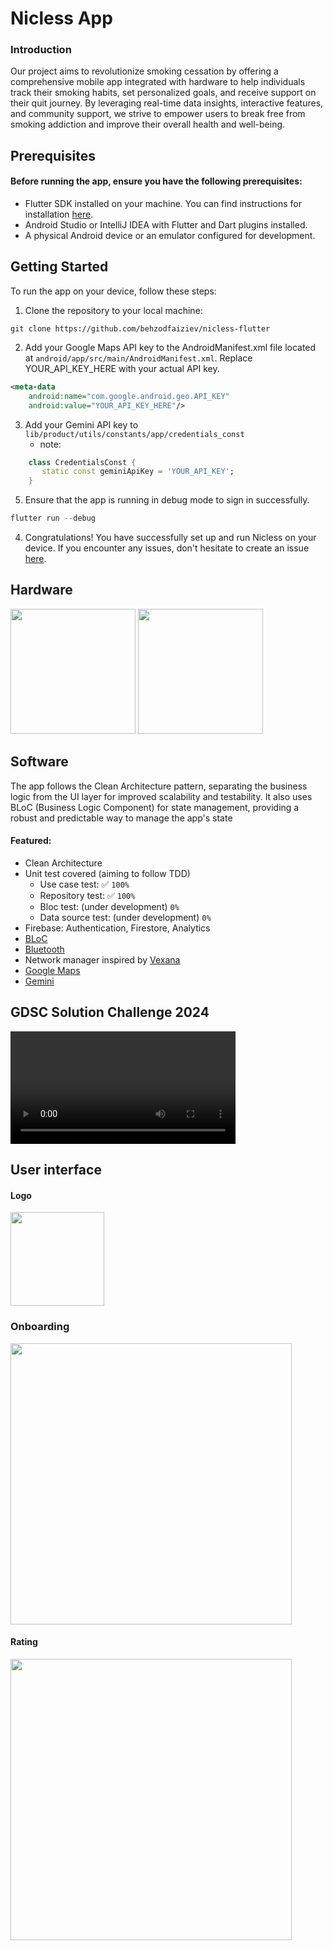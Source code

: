 # Nicless App

### Introduction
Our project aims to revolutionize smoking cessation by offering a comprehensive mobile app integrated with hardware to help individuals track their smoking habits, set personalized goals, and receive support on their quit journey. By leveraging real-time data insights, interactive features, and community support, we strive to empower users to break free from smoking addiction and improve their overall health and well-being.

## Prerequisites
#### Before running the app, ensure you have the following prerequisites:

- Flutter SDK installed on your machine. You can find instructions for installation [here](https://docs.flutter.dev/get-started/install).
- Android Studio or IntelliJ IDEA with Flutter and Dart plugins installed.
- A physical Android device or an emulator configured for development.

## Getting Started

To run the app on your device, follow these steps:

1. Clone the repository to your local machine:
```git
git clone https://github.com/behzodfaiziev/nicless-flutter
```
2. Add your Google Maps API key to the AndroidManifest.xml file located at `android/app/src/main/AndroidManifest.xml`. Replace YOUR_API_KEY_HERE with your actual API key.
```xml
<meta-data
    android:name="com.google.android.geo.API_KEY"
    android:value="YOUR_API_KEY_HERE"/>
```
3. Add your Gemini API key to ```lib/product/utils/constants/app/credentials_const```
   - note:
```dart
    class CredentialsConst {
       static const geminiApiKey = 'YOUR_API_KEY';
    }
```

5. Ensure that the app is running in debug mode to sign in successfully.
```dart
flutter run --debug
 ```
4. Congratulations! You have successfully set up and run Nicless on your device. If you encounter any issues, don't hesitate to create an issue [here](https://github.com/behzodfaiziev/nicless-flutter/issues).


## Hardware
<img src="https://github.com/behzodfaiziev/nicless-flutter/assets/63793311/37b57488-4151-44a7-b6f4-4342a370e79a"  width="200">
<img src="https://github.com/behzodfaiziev/nicless-flutter/assets/63793311/4d40d075-2f7c-4dc5-93db-dd1d2da8a287"  width="200">

## Software
The app follows the Clean Architecture pattern, separating the business logic from the UI layer for improved scalability and testability. It also uses BLoC (Business Logic Component) for state management, providing a robust and predictable way to manage the app's state
#### Featured:
- Clean Architecture
- Unit test covered (aiming to follow TDD)
  - Use case test: :white_check_mark: ```100%```
  - Repository test: :white_check_mark: ```100%```
  - Bloc test: (under development) ```0%```
  - Data source test: (under development) ```0%```
- Firebase: Authentication, Firestore, Analytics
- [BLoC](https://pub.dev/packages/bloc)
- [Bluetooth](https://pub.dev/packages/flutter_bluetooth_serial) 
- Network manager inspired by [Vexana](https://pub.dev/packages/vexana)
- [Google Maps](https://pub.dev/packages/google_maps_flutter)
- [Gemini](https://pub.dev/packages/google_generative_ai)

## GDSC Solution Challenge 2024

<video src='https://github.com/behzodfaiziev/nicless-flutter/assets/63793311/2f28d629-4628-4e95-866d-03dfda60495d' width=360/></video>

## User interface

#### Logo
<img src="https://github.com/behzodfaiziev/nicless-flutter/assets/63793311/bc96d40c-0cf0-4a18-9124-789a58d9c214" width="150" height="150">

### Onboarding
<img src="https://github.com/behzodfaiziev/nicless-flutter/assets/63793311/db0f4121-3c83-4e80-9eb4-8b5e4e1467e1" height="450">

#### Rating
<img src="https://github.com/behzodfaiziev/nicless-flutter/assets/63793311/39689661-41d4-4df2-8a49-0c9cc678d7ad" height="450">


